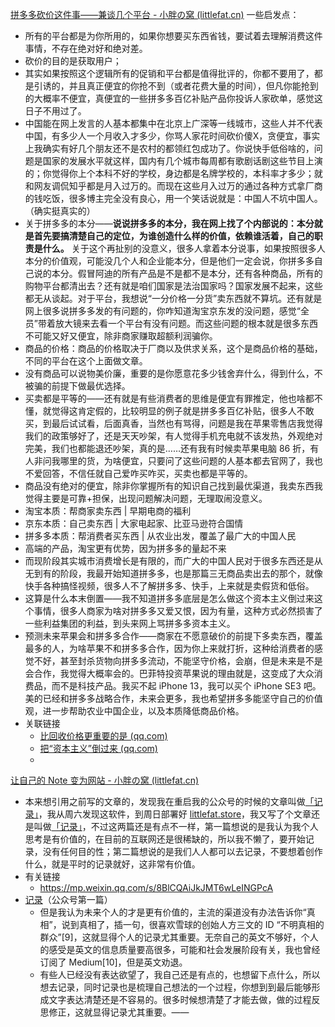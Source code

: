 [拼多多砍价这件事——兼谈几个平台 - 小胖の窝 (littlefat.cn)](https://littlefat.cn/pin-duo-duo-kan-jie-zhe-jian-shi-jian-tan-ji-ge-1e2af725)
一些启发点：

- 所有的平台都是为你所用的，如果你想要买东西省钱，要试着去理解消费这件事情，不存在绝对好和绝对差。
- 砍价的目的是获取用户；
- 其实如果按照这个逻辑所有的促销和平台都是值得批评的，你都不要用了，都是引诱的，并且真正便宜的你抢不到（或者花费大量的时间），但凡你能抢到的大概率不便宜，真便宜的一些拼多多百亿补贴产品你投诉人家砍单，感觉这日子不用过了。
- 中国能在网上发言的人基本都集中在北京上广深等一线城市，这些人并不代表中国，有多少人一个月收入才多少，你骂人家花时间砍价傻X，贪便宜，事实上我确实有好几个朋友还不是农村的都领红包成功了。你说快手低俗啥的，问题是国家的发展水平就这样，国内有几个城市每周都有歌剧话剧这些节目上演的；你觉得你上个本科不好的学校，身边都是名牌学校的，本科率才多少；就和网友调侃知乎都是月入过万的。而现在这些月入过万的通过各种方式拿厂商的钱吃饭，很多博主完全没有良心，用一个笑话说就是：中国人不坑中国人。（确实挺真实的）
- 关于拼多多的本分——**说说拼多多的本分，我在网上找了个内部说的：本分就是首先要搞清楚自己的定位，为谁创造什么样的价值，依赖谁活着，自己的职责是什么。** 关于这个再扯别的没意义，很多人拿着本分说事，如果按照很多人本分的价值观，可能没几个人和企业能本分，但是他们一定会说，你拼多多自己说的本分。假冒阿迪的所有产品是不是都不是本分，还有各种商品，所有的购物平台都清出去？还有就是咱们国家是法治国家吗？国家发展不起来，这些都无从谈起。对于平台，我想说“一分价格一分货”卖东西就不算坑。还有就是网上很多说拼多多发的有问题的，你咋知道淘宝京东发的没问题，感觉“全员”带着放大镜来去看一个平台有没有问题。而这些问题的根本就是很多东西不可能又好又便宜，除非商家赚取超额利润骗你。
- 商品的价格：商品的价格取决于厂商以及供求关系，这个是商品价格的基础，不同的平台在这个上面做文章。
- 没有商品可以说物美价廉，重要的是你愿意花多少钱舍弃什么，得到什么，不被骗的前提下做最优选择。
- 买卖都是平等的——还有就是有些消费者的思维是便宜有罪推定，他也啥都不懂，就觉得这肯定假的，比较明显的例子就是拼多多百亿补贴，很多人不敢买，到最后试试看，后面真香，当然也有骂得，问题是我在苹果零售店我觉得我们的政策够好了，还是天天吵架，有人觉得手机充电就不该发热，外观绝对完美，我们也都能退还吵架，真的是……还有我有时候卖苹果电脑 86 折，有人非问我哪里的货，为啥便宜，只要问了这些问题的人基本都去官网了，我也不爱回答，不信任就自己爱咋买咋买，买卖也都是平等的。
- 商品没有绝对的便宜，除非你掌握所有的知识自己找到最优渠道，我卖东西我觉得主要是可靠+担保，出现问题解决问题，无理取闹没意义。
- 淘宝本质：帮商家卖东西 | 早期电商的福利
- 京东本质：自己卖东西 | 大家电起家、比亚马逊符合国情
- 拼多多本质：帮消费者买东西 | 从农业出发，覆盖了最广大的中国人民 
- 高端的产品，淘宝更有优势，因为拼多多的量起不来
- 而现阶段其实城市消费增长是有限的，而广大的中国人民对于很多东西还是从无到有的阶段，我最开始知道拼多多，也是那篇三无商品卖出去的那个，就像快手各种搞怪视频，很多人不了解拼多多、快手，上来就是卖假货和低俗。
- 这算是什么本末倒置——我不知道拼多多底层是怎么做这个资本主义倒过来这个事情，很多人商家为啥对拼多多又爱又恨，因为有量，这种方式必然损害了一些利益集团的利益，到头来网上骂拼多多资本主义。
- 预测未来苹果会和拼多多合作——商家在不愿意破价的前提下多卖东西，覆盖最多的人，为啥苹果不和拼多多合作，因为你上来就打折，这种给消费者的感觉不好，甚至封杀货物向拼多多流动，不能坚守价格，会崩，但是未来是不是会合作，我觉得大概率会的。巴菲特投资苹果说的理由就是，这变成了大众消费品，而不是科技产品。我买不起 iPhone 13，我可以买个 iPhone SE3 吧。美的已经和拼多多战略合作，未来会更多，我也希望拼多多能坚守自己的价值观，进一步帮助农业中国企业，以及本质降低商品价格。
- 关联链接
	- [比回收价格更重要的是 (qq.com)](https://mp.weixin.qq.com/s?__biz=MzI0NzA1MDUzMg==&mid=2653117117&idx=1&sn=ab1b5213d09407bebda20555d6425a1e&chksm=f26202f6c5158be0f3aa4586f860e2dc3325e2bcccfabbaba6e27750a7ed6b55bfe453c461b2&token=470342128&lang=zh_CN#rd)
	- [把“资本主义”倒过来 (qq.com)](https://mp.weixin.qq.com/s/16yJWd_Ded44TQTUwJCJnA)
	- 


[让自己的 Note 变为网站 - 小胖の窝 (littlefat.cn)](https://littlefat.cn/collectednotes)
- 本来想引用之前写的文章的，发现我在重启我的公众号的时候的文章叫做[「记录」](https://mp.weixin.qq.com/s/8BlCQAiJkJMT6wLeINGPcA)，我从周六发现这软件，到周日部署好 [littlefat.store](https://littlefat.store/)，我又写了个文章还是叫做[「记录」](https://mp.weixin.qq.com/s/yoWOgtzd4_2Q3i1rSzfxrQ)，不过这两篇还是有点不一样，第一篇想说的是我认为我个人思考是有价值的，在目前的互联网还是很稀缺的，所以我不懒了，要开始记录，没有任何目的性；第二篇想说的是我们人人都可以去记录，不要想着创作什么，就是平时的记录就好，这非常有价值。
- 有关链接
	- https://mp.weixin.qq.com/s/8BlCQAiJkJMT6wLeINGPcA
-  [记录](https://mp.weixin.qq.com/s/8BlCQAiJkJMT6wLeINGPcA)（公众号第一篇）
	- 但是我认为未来个人的才是更有价值的，主流的渠道没有办法告诉你“真相”，说到真相了，插一句，很喜欢雪球的创始人方三文的 ID “不明真相的群众”[9]，这就显得个人的记录尤其重要。无奈自己的英文不够好，个人的感受是英文的信息质量要高很多，可能和社会发展阶段有关，我也曾经订阅了 Medium[10]，但是英文劝退。
	- 有些人已经没有表达欲望了，我自己还是有点的，也想留下点什么，所以想去记录，同时记录也是梳理自己想法的一个过程，你想到到最后能够形成文字表达清楚还是不容易的。很多时候想清楚了才能去做，做的过程反思修正，这就显得记录尤其重要。——
